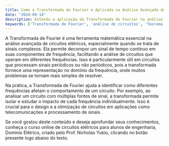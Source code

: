 ```yaml
---
title: Como a Transformada de Fourier é Aplicada na Análise Avançada de Circuitos?
date: "2024-09-14"
description: Entenda a aplicação da Transformada de Fourier na análise avançada de circuitos elétricos.
keywords: ['Transformada de Fourier', 'análise de circuitos', 'Teorema', 'Exponencial']
---
```


A Transformada de Fourier é uma ferramenta matemática essencial na análise avançada de circuitos elétricos, especialmente quando se trata de sinais complexos. Ela permite decompor um sinal de tempo contínuo em suas componentes de frequência, facilitando a análise de circuitos que operam em diferentes frequências. Isso é particularmente útil em circuitos que processam sinais periódicos ou não periódicos, pois a transformada fornece uma representação no domínio da frequência, onde muitos problemas se tornam mais simples de resolver.

Na prática, a Transformada de Fourier ajuda a identificar como diferentes frequências afetam o comportamento de um circuito. Por exemplo, ao analisar um circuito com múltiplas fontes de sinal, a transformada permite isolar e estudar o impacto de cada frequência individualmente. Isso é crucial para o design e a otimização de circuitos em aplicações como telecomunicações e processamento de sinais.

Se você gostou deste conteúdo e deseja aprofundar seus conhecimentos, conheça o curso online de circuitos elétricos para alunos de engenharia, Domínio Elétrico, criado pelo Prof. Nicholas Yukio, clicando no botão presente logo abaixo do texto.